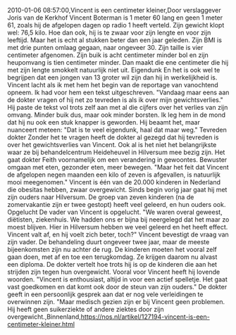 2010-01-06 08:57:00,Vincent is een centimeter kleiner,Door verslaggever Joris van de Kerkhof Vincent Boterman is 1 meter 60 lang en geen 1 meter 61, zoals hij de afgelopen dagen op radio 1 heeft verteld. Zijn gewicht klopt wel: 76,5 kilo. Hoe dan ook, hij is te zwaar voor zijn lengte en voor zijn leeftijd. Maar het is echt al stukken beter dan een jaar geleden. Zijn BMI is met drie punten omlaag gegaan, naar ongeveer 30. Zijn taille is vier centimeter afgenomen. Zijn buik is acht centimeter minder bol en zijn heupomvang is tien centimeter minder. Dan maakt die ene centimeter die hij met zijn lengte smokkelt natuurlijk niet uit. Eigendunk En het is ook wel te begrijpen dat een jongen van 13 groter wil zijn dan hij in werkelijkheid is. Vincent lacht als ik met hem het begin van de reportage van vanochtend opneem. Ik had voor hem een tekst uitgeschreven. "Vandaag maar eens aan de dokter vragen of hij net zo tevreden is als ik over mijn gewichtsverlies." Hij paste de tekst vol trots zelf aan met al die cijfers over het verlies van zijn omvang. Minder buik dus, maar ook minder borsten. Ik leg hem in de mond dat hij nu ook een stuk knapper is geworden. Hij beaamt het, maar nuanceert meteen: "Dat is te veel eigendunk, haal dat maar weg." Tevreden dokter Zonder het te vragen heeft de dokter al gezegd dat hij tevreden is over het gewichtsverlies van Vincent. Ook al is het niet het belangrijkste waar ze bij behandelcentrum Heideheuvel in Hilversum mee bezig zijn. Het gaat dokter Feith voornamelijk om een verandering in gewoontes. Bewuster omgaan met eten, gezonder eten, meer bewegen. "Maar het feit dat Vincent de afgelopen negen maanden een kilo of zeven is afgevallen, is natuurlijk mooi meegenomen." Vincent is één van de 20.000 kinderen in Nederland die obesitas hebben, zwaar overgewicht. Sinds begin vorig jaar gaat hij met zijn ouders naar Hilversum. De groep van zeven kinderen (na de zomervakantie zijn er twee gestopt) heeft veel geleerd, en hun ouders ook. Opgelucht De vader van Vincent is opgelucht. "We waren overal geweest, diëtisten, ziekenhuis. We hadden ons er bijna bij neergelegd dat het maar zo moest blijven. Hier in Hilversum hebben we veel geleerd en het heeft effect. Vincent valt af, en hij voelt zich beter, toch?" Vincent bevestigt de vraag van zijn vader. De behandeling duurt ongeveer twee jaar, maar de meeste bijeenkomsten zijn nu achter de rug. De kinderen moeten het vooral zelf gaan doen, met af en toe een terugkomdag. Ze krijgen daarom nu alvast een diploma. De dokter vertelt hoe trots hij is op de kinderen die aan het strijden zijn tegen hun overgewicht. Vooral voor Vincent heeft hij lovende woorden. "Vincent is enthousiast, altijd in voor een actief spelletje. Het gaat vast goedkomen en dat komt ook door de steun van zijn ouders." De dokter geeft in een persoonlijk gesprek aan dat er nog vele verleidingen te overwinnen zijn. "Maar medisch gezien zijn er bij Vincent geen problemen. Hij heeft geen suikerziekte of andere ziektes door zijn overgewicht.,Binnenland,https://nos.nl/artikel/127194-vincent-is-een-centimeter-kleiner.html